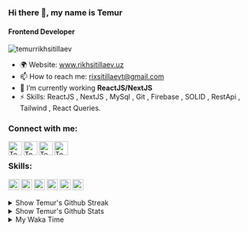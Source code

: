 ### Hi there 👋, my name is Temur
#### Frontend Developer

<p align="left"> <img src="https://komarev.com/ghpvc/?username=temurrikhsitillaev&label=Profile%20views&color=0e75b6&style=flat" alt="temurrikhsitillaev" /> </p>


- 🌍 Website: www.rikhsitillaev.uz
- 📫 How to reach me: rixsitillaevt@gmail.com 
- 🌱 I’m currently working **ReactJS/NextJS**
- ⚡ Skills: ReactJS , NextJS , MySql , Git , Firebase , SOLID , RestApi , Tailwind , React Queries. 

### Connect with me:

[<img align="left" alt="Temur | Website" width="28px" src="https://www.vectorlogo.zone/logos/telegram/telegram-tile.svg" />][telegram]
[<img align="left" alt="Temur | Gmail" width="28px" src="https://www.vectorlogo.zone/logos/gmail/gmail-tile.svg" />][mail]
[<img align="left" alt="Temur | Twitter" width="28px" src="https://www.vectorlogo.zone/logos/twitter/twitter-tile.svg" />][twitter]
[<img align="left" alt="Temur | LinkedIn" width="28px" src="https://www.vectorlogo.zone/logos/linkedin/linkedin-tile.svg" />][linkedin]
<br>

### Skills:

<p align="left">
  <img src="https://www.vectorlogo.zone/logos/figma/figma-icon.svg" alt="figma" width="22" height="22"/>
  <img src="https://www.vectorlogo.zone/logos/firebase/firebase-icon.svg" alt="firebase" width="22" height="22"/> 
  <img src="https://www.vectorlogo.zone/logos/git-scm/git-scm-icon.svg" alt="git" width="22" height="22"/> 
  <img src="https://www.vectorlogo.zone/logos/mysql/mysql-icon.svg" alt="mysql" width="22" height="22"/> 
  <img src="https://www.vectorlogo.zone/logos/canva/canva-icon.svg" alt="canva" width="22" height="22"/>
  <img src="https://www.vectorlogo.zone/logos/w3_html5/w3_html5-icon.svg" alt="html" width="22" height="22"/>

</p>

<details>
  <summary> Show Temur's Github Streak</summary>
  <br>
  
[![GitHub Streak](https://github-readme-streak-stats.herokuapp.com?user=TemurRikhsitillaev&theme=dark&border_radius=4&mode=weekly)](https://git.io/streak-stats)

</details>

<details>
  <summary> Show Temur's Github Stats</summary>
  <br>
  
  <a href="#">
    <img align="left" src="https://github-readme-stats.vercel.app/api/top-langs/?username=TemurRikhsitillaev&layout=compact&hide=html" alt="TemurRikhsitillaev" />
  </a>
  
  <a href="#">
   >&nbsp;<img align="center" src="https://github-readme-stats.vercel.app/api?username=TemurRikhsitillaev&show_icons=true" alt="TemurRikhsitillaev" />
  </a>
  
![GitHub followers](https://img.shields.io/github/followers/TemurRikhsitillaev?logo=GitHub&style=for-the-badge)
  
  <p align="left"> <a href="https://github.com/ryo-ma/github-profile-trophy"><img src="https://github-profile-trophy.vercel.app/?username=TemurRikhsitillaev" alt="TemurRikhsitillaev" /></a> </p>
  
  
  <img align="center" src = "https://profile-counter.glitch.me/Bilol4391/count.svg" alt ="Loading...">
</details>


[telegram]: http://t.me/Dendi4890
[mail]: rixsitillaevt@gmail.com
[twitter]: https://twitter.com/Dendi4890
[linkedin]: https://www.linkedin.com/in/temur-rikhsitillaev-41496a25a/
[github]: https://github.com/TemurRikhsitillaev


<details>
  <summary> My Waka Time</summary>
  <a href="https://wakatime.com/@dendi4890"><img src="https://wakatime.com/photo/018d01d0-d259-490d-ae37-1dc8a9b3d5db?s=420&cache=false&time=1733311640.909573" alt="Total time coded since January 13 2024" width="100px" height="100px" /></a>
  <br>
  
[![StcAndroid's wakatime stats](https://github-readme-stats.vercel.app/api/wakatime?username=@dendi4890&theme=radical)](https://wakatime.com/@professorDeveloper)

</details>
